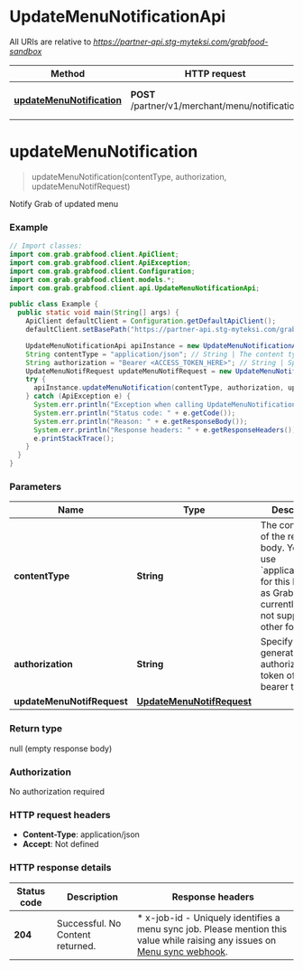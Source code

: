# UpdateMenuNotificationApi

All URIs are relative to *https://partner-api.stg-myteksi.com/grabfood-sandbox*

| Method | HTTP request | Description |
|------------- | ------------- | -------------|
| [**updateMenuNotification**](UpdateMenuNotificationApi.md#updateMenuNotification) | **POST** /partner/v1/merchant/menu/notification | Notify Grab of updated menu |


<a id="updateMenuNotification"></a>
# **updateMenuNotification**
> updateMenuNotification(contentType, authorization, updateMenuNotifRequest)

Notify Grab of updated menu

### Example
```java
// Import classes:
import com.grab.grabfood.client.ApiClient;
import com.grab.grabfood.client.ApiException;
import com.grab.grabfood.client.Configuration;
import com.grab.grabfood.client.models.*;
import com.grab.grabfood.client.api.UpdateMenuNotificationApi;

public class Example {
  public static void main(String[] args) {
    ApiClient defaultClient = Configuration.getDefaultApiClient();
    defaultClient.setBasePath("https://partner-api.stg-myteksi.com/grabfood-sandbox");

    UpdateMenuNotificationApi apiInstance = new UpdateMenuNotificationApi(defaultClient);
    String contentType = "application/json"; // String | The content type of the request body. You must use `application/json` for this header as GrabFood API currently does not support other formats.
    String authorization = "Bearer <ACCESS_TOKEN_HERE>"; // String | Specify the generated authorization token of the bearer type.
    UpdateMenuNotifRequest updateMenuNotifRequest = new UpdateMenuNotifRequest(); // UpdateMenuNotifRequest | 
    try {
      apiInstance.updateMenuNotification(contentType, authorization, updateMenuNotifRequest);
    } catch (ApiException e) {
      System.err.println("Exception when calling UpdateMenuNotificationApi#updateMenuNotification");
      System.err.println("Status code: " + e.getCode());
      System.err.println("Reason: " + e.getResponseBody());
      System.err.println("Response headers: " + e.getResponseHeaders());
      e.printStackTrace();
    }
  }
}
```

### Parameters

| Name | Type | Description  | Notes |
|------------- | ------------- | ------------- | -------------|
| **contentType** | **String**| The content type of the request body. You must use &#x60;application/json&#x60; for this header as GrabFood API currently does not support other formats. | |
| **authorization** | **String**| Specify the generated authorization token of the bearer type. | |
| **updateMenuNotifRequest** | [**UpdateMenuNotifRequest**](UpdateMenuNotifRequest.md)|  | |

### Return type

null (empty response body)

### Authorization

No authorization required

### HTTP request headers

 - **Content-Type**: application/json
 - **Accept**: Not defined

### HTTP response details
| Status code | Description | Response headers |
|-------------|-------------|------------------|
| **204** | Successful. No Content returned. |  * x-job-id - Uniquely identifies a menu sync job. Please mention this value while raising any issues on [Menu sync webhook](#tag/menu-sync-webhook). <br>  |

